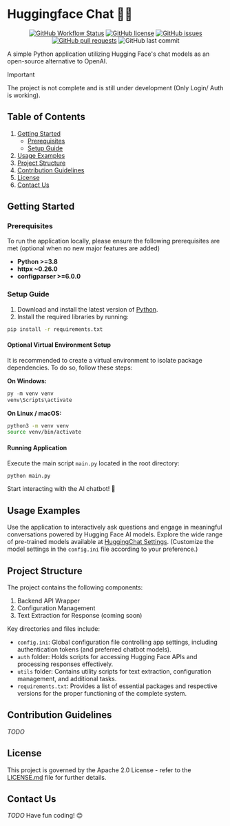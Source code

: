 <!--
 Copyright 2024 EvickaStudio

 Licensed under the Apache License, Version 2.0 (the "License");
 you may not use this file except in compliance with the License.
 You may obtain a copy of the License at

     http://www.apache.org/licenses/LICENSE-2.0

 Unless required by applicable law or agreed to in writing, software
 distributed under the License is distributed on an "AS IS" BASIS,
 WITHOUT WARRANTIES OR CONDITIONS OF ANY KIND, either express or implied.
 See the License for the specific language governing permissions and
 limitations under the License.
-->

# Huggingface Chat 🤗🚀

<p align="center">
  <a href="https://github.com/EvickaStudio/Huggingface-Chat/actions"><img alt="GitHub Workflow Status" src="https://img.shields.io/github/actions/workflow/status/EvickaStudio/Huggingface-Chat/ci.yml?+label=Build%20Status"></a>
  <a href="https://github.com/EvickaStudio/Huggingface-Chat/blob/main/LICENSE.md"><img alt="GitHub license" src="https://img.shields.io/github/license/EvickaStudio/Huggingface-Chat"></a>
  <a href="https://github.com/EvickaStudio/Huggingface-Chat/issues"><img alt="GitHub issues" src="https://img.shields.io/github/issues/EvickaStudio/Huggingface-Chat"></a>
  <a href="https://github.com/EvickaStudio/Huggingface-Chat/pulls"><img alt="GitHub pull requests" src="https://img.shields.io/github/issues-pr/EvickaStudio/Huggingface-Chat"></a>
  <img alt="GitHub last commit" src="https://img.shields.io/github/last-commit/EvickaStudio/Huggingface-Chat">
</p>

A simple Python application utilizing Hugging Face's chat models as an open-source alternative to OpenAI.

> [!IMPORTANT]
> The project is not complete and is still under development (Only Login/ Auth is working).

## Table of Contents

1. [Getting Started](#getting-started)
   - [Prerequisites](#prerequisites)
   - [Setup Guide](#setup-guide)
2. [Usage Examples](#usage-examples)
3. [Project Structure](#project-structure)
4. [Contribution Guidelines](#contribution-guidelines)
5. [License](#license)
6. [Contact Us](#contact-us)

## Getting Started <a name="getting-started"></a>

### Prerequisites <a name="prerequisites"></a>

To run the application locally, please ensure the following prerequisites are met (optional when no new major features are added)

- **Python >=3.8**
- **httpx ~0.26.0**
- **configparser >=6.0.0**

### Setup Guide <a name="setup-guide"></a>

1. Download and install the latest version of [Python](https://www.python.org/downloads/).
2. Install the required libraries by running:

```bash
pip install -r requirements.txt
```

#### Optional Virtual Environment Setup

It is recommended to create a virtual environment to isolate package dependencies. To do so, follow these steps:

**On Windows:**

```powershell
py -m venv venv
venv\Scripts\activate
```

**On Linux / macOS:**

```bash
python3 -m venv venv
source venv/bin/activate
```

#### Running Application

Execute the main script `main.py` located in the root directory:

```bash
python main.py
```

Start interacting with the AI chatbot! 🎉

## Usage Examples <a name="usage-examples"></a>

Use the application to interactively ask questions and engage in meaningful conversations powered by Hugging Face AI models. Explore the wide range of pre-trained models available at [HuggingChat Settings](https://huggingface.co/chat/settings). (Customize the model settings in the `config.ini` file according to your preference.)

## Project Structure <a name="project-structure"></a>

The project contains the following components:

1. Backend API Wrapper
2. Configuration Management
3. Text Extraction for Response (coming soon)

Key directories and files include:

- `config.ini`: Global configuration file controlling app settings, including authentication tokens (and preferred chatbot models).
- `auth` folder: Holds scripts for accessing Hugging Face APIs and processing responses effectively.
- `utils` folder: Contains utility scripts for text extraction, configuration management, and additional tasks.
- `requirements.txt`: Provides a list of essential packages and respective versions for the proper functioning of the complete system.

## Contribution Guidelines <a name="contribution-guidelines"></a>

<!-- We appreciate contributions from everyone. Before submitting pull requests, please review our contribution guidelines, which we will provide shortly. -->

_TODO_

## License <a name="license"></a>

This project is governed by the Apache 2.0 License - refer to the [LICENSE.md](LICENSE.md) file for further details.

## Contact Us <a name="contact-us"></a>

_TODO_
Have fun coding! 😊
